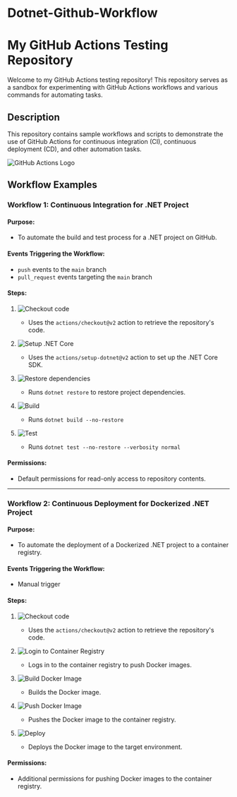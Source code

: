 # Dotnet-Github-Workflow

# My GitHub Actions Testing Repository

Welcome to my GitHub Actions testing repository! This repository serves as a sandbox for experimenting with GitHub Actions workflows and various commands for automating tasks.

## Description

This repository contains sample workflows and scripts to demonstrate the use of GitHub Actions for continuous integration (CI), continuous deployment (CD), and other automation tasks.

![GitHub Actions Logo](https://github.githubassets.com/images/modules/site/logos/actions-actions.png)

## Workflow Examples

### Workflow 1: Continuous Integration for .NET Project

#### Purpose:
- To automate the build and test process for a .NET project on GitHub.

#### Events Triggering the Workflow:
- `push` events to the `main` branch
- `pull_request` events targeting the `main` branch

#### Steps:
1. ![Checkout code](https://example.com/checkout.png)
   - Uses the `actions/checkout@v2` action to retrieve the repository's code.
   
2. ![Setup .NET Core](https://example.com/setup-dotnet.png)
   - Uses the `actions/setup-dotnet@v2` action to set up the .NET Core SDK.

3. ![Restore dependencies](https://example.com/restore.png)
   - Runs `dotnet restore` to restore project dependencies.

4. ![Build](https://example.com/build.png)
   - Runs `dotnet build --no-restore`

5. ![Test](https://example.com/test.png)
   - Runs `dotnet test --no-restore --verbosity normal`

#### Permissions:
- Default permissions for read-only access to repository contents.

---

### Workflow 2: Continuous Deployment for Dockerized .NET Project

#### Purpose:
- To automate the deployment of a Dockerized .NET project to a container registry.

#### Events Triggering the Workflow:
- Manual trigger

#### Steps:
1. ![Checkout code](https://example.com/checkout.png)
   - Uses the `actions/checkout@v2` action to retrieve the repository's code.
   
2. ![Login to Container Registry](https://example.com/login.png)
   - Logs in to the container registry to push Docker images.

3. ![Build Docker Image](https://example.com/build-docker.png)
   - Builds the Docker image.

4. ![Push Docker Image](https://example.com/push-docker.png)
   - Pushes the Docker image to the container registry.

5. ![Deploy](https://example.com/deploy.png)
   - Deploys the Docker image to the target environment.

#### Permissions:
- Additional permissions for pushing Docker images to the container registry.

